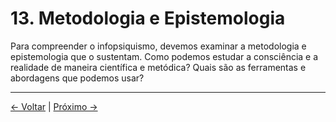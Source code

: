 # 13. Metodologia e Epistemologia

Para compreender o infopsiquismo, devemos examinar a metodologia e epistemologia que o sustentam. Como podemos estudar a consciência e a realidade de maneira científica e metódica? Quais são as ferramentas e abordagens que podemos usar?

---
<div class="navigation-links">
<a href="12_Críticas_e_Contra_argumentos.md" class="nav-link prev-link">← Voltar</a> | <a href="14_Exploração_Mais_Profunda_da_Ética.md" class="nav-link next-link">Próximo →</a>
</div>

